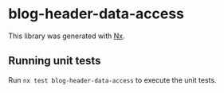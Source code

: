 # blog-header-data-access

This library was generated with [Nx](https://nx.dev).

## Running unit tests

Run `nx test blog-header-data-access` to execute the unit tests.
